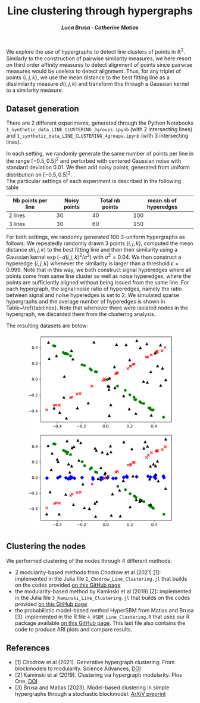 <h1 align="center">Line clustering through hypergraphs</h1>
<p align="center"> <span style="font-size: 14px;"><em><strong>Luca Brusa &middot; Catherine Matias</strong></em></span> </p>
<br>

We explore the use of hypergraphs to detect line clusters of points in $\mathbb{R}^2$. Similarly to the construction of pairwise similarity measures, we  here resort on third order affinity measures to detect alignment of points since pairwise measures would be useless to detect alignment.  Thus, for any triplet of points $\{i, j, k\}$, we use the mean distance to the best fitting line as a dissimilarity measure $d(i,j,k)$ and transform this through a Gaussian kernel to a similarity measure.


## Dataset generation 
There are 2 different experiments, generated through the Python Notebooks `1_synthetic_data_LINE_CLUSTERING_3groups.ipynb` (with 2 intersecting lines) and `1_synthetic_data_LINE_CLUSTERING_4groups.ipynb` (with 3 intersecting lines).

In each setting, we randomly generate the same number of points per line in the range $[-0.5, 0.5]^2$ and perturbed with centered Gaussian noise with standard deviation $0.01$. We then add noisy points, generated from uniform distribution on 
$[-0.5, 0.5]^2$.  
The particular settings of each  experiment is described in the following table

| Nb points per line | Noisy points | Total nb points |mean nb of hyperedges|
| --------|------|-----|------|
|2 lines | 30 | 40 | 100|  1070.84    |
| 3 lines | 30| 60 | 150|  587.7  |

For both settings, we randomly generated 100 3-uniform hypergraphs as follows. We repeatedly randomly drawn 3 points $\{i, j, k\}$, computed the mean distance $d(i,j,k)$  to the best fitting line 
and then their similarity using a Gaussian kernel $\exp(-d(i,j,k)^2/\sigma^2)$ with $\sigma^2=0.04$. We then construct a hyperedge $\{i,j,k\}$ whenever the similarity is larger than a  threshold $\epsilon= 0.999$. Note that in this way, we both construct signal hyperedges where all points come from same line cluster as well as noise hyperedges, where the points are sufficiently aligned without being issued from the same line. For each hypergraph, the signal:noise ratio of hyperedges, namely the ratio between signal and noise hyperedges is set to 2. We simulated sparse hypergraphs and the average number of hyperedges is shown in Table~\ref{tab:lines}.  Note that whenever there were isolated nodes in the hypergraph, we discarded them from the clustering analysis. 

The resulting datasets are below:
<p align="center">
<img title="2lines" alt="" width="400"  src="figs/2lines.png">
<img title="3lines" alt="" width="400" src="figs/3lines.png">
</p>


## Clustering the nodes
We performed clustering of the nodes through 4 different methods: 

   - 2 modularity-based methods from Chodrow et al (2021) [1]: implemented in the Julia file `2_Chodrow_Line_Clustering.jl` that builds on the codes provided [on this GitHub page](https://github.com/nveldt/HyperModularity.jl)
   - the modularity-based method by Kaminski et al (2019) [2]: implemented in the Julia file `3_Kaminski_Line_Clustering.jl`  that builds on the codes provided [on this GitHub page](https://gist.github.com/pszufe/02666497d2c138d1b2de5b7f67784d2b)
   - the probabilistic model-based method HyperSBM from Matias and Brusa [3]: implemented in the R file `4_HSBM_Line_Clustering.R` that uses our R package available [on this GitHub page](https://github.com/LB1304/HyperSBM). This last file also contains the code to produce ARI plots and compare results. 
   

## References
  - [1] Chodrow et al (2021). Generative hypergraph clustering: From blockmodels to modularity. Science Advances, [DOI](https://doi.org/10.1126/sciadv.abh1303)
  - [2] Kaminski et al (2019). Clustering via hypergraph modularity. Plos One, [DOI](https://doi.org/10.1371/journal.pone.0224307)
  - [3] Brusa and Matias (2023). Model-based clustering in simple hypergraphs through a stochastic blockmodel. [ArXiV preprint](https://arxiv.org/abs/2210.05983)







